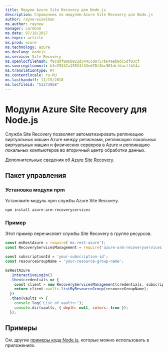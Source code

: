 ```yaml
---
title: Модули Azure Site Recovery для Node.js
description: Справочник по модулям Azure Site Recovery для Node.js
author: rayne-wiselman
ms.author: raynew
manager: carmonm
ms.date: 07/18/2017
ms.topic: article
ms.prod: azure
ms.technology: azure
ms.devlang: nodejs
ms.service: Site Recovery
ms.openlocfilehash: f8cddf806b921d5445cd0757b64aeb0dc5df03cf
ms.sourcegitcommit: b1e29342a19524f43ed70f4bc961dcfdacffb14a
ms.translationtype: HT
ms.contentlocale: ru-RU
ms.lasthandoff: 11/15/2018
ms.locfileid: "51373958"
---
```

# <a name="azure-site-recovery-modules-for-nodejs"></a>Модули Azure Site Recovery для Node.js

Служба Site Recovery позволяет автоматизировать репликацию виртуальных машин Azure между регионами, репликацию локальных виртуальных машин и физических серверов в Azure и репликацию локальных компьютеров во вторичный центр обработки данных.

Дополнительные сведения об [Azure Site Recovery](https://docs.microsoft.com/azure/site-recovery/site-recovery-overview).

## <a name="management-package"></a>Пакет управления

### <a name="install-the-npm-module"></a>Установка модуля npm

Установите модуль npm службы Azure Site Recovery.

```bash
npm install azure-arm-recoveryservices
```

### <a name="example"></a>Пример

Этот пример перечисляет службы Site Recovery в группе ресурсов.

```javascript
const msRestAzure = require('ms-rest-azure');
const RecoveryServicesManagement = require('azure-arm-recoveryservices');

const subscriptionId = 'your-subscription-id';
const resourceGroupName = 'your-resource-group-name';

msRestAzure
  .interactiveLogin()
  .then(credentials => {
    const client = new RecoveryServicesManagement(credentials, subscriptionId);
    return client.vaults.listByResourceGroup(resourceGroupName);
  })
  .then(vaults => {
    console.log('List of vaults:');
    console.dir(vaults, { depth: null, colors: true });
  });
```

## <a name="samples"></a>Примеры

См. другие [примеры кода Node.js](https://azure.microsoft.com/resources/samples/?platform=nodejs), которые можно использовать в приложениях.
